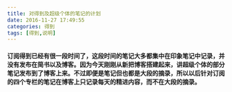 ```yaml
---
title: 对得到及超级个体的笔记的计划
date: 2016-11-27 17:49:55
categories: 得到
tags: [得到,说明]
---
```


#### 订阅得到已经有很一段时间了，这段时间的笔记大多都集中在印象笔记中记录，并没有发布在简书以及博客。因为今天刚刚从新把博客搭建起来，讲超级个体的部分笔记发布到了博客上来。不过即便是笔记但也都是大段的摘录，所以以后针对订阅的四个专栏的笔记在博客上只记录每天的精进内容，而不在大段的摘录。

